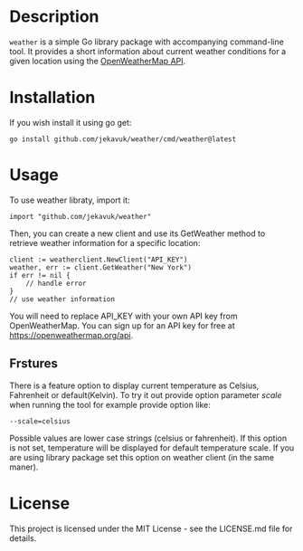 # Description
`weather` is a simple Go library package with accompanying command-line tool. It provides a short information about current weather conditions for a given location using the [OpenWeatherMap API](https://openweathermap.org/api).

# Installation
If you wish install it using go get:
```
go install github.com/jekavuk/weather/cmd/weather@latest
```

# Usage
To use weather libraty, import it:
```
import "github.com/jekavuk/weather"
```
Then, you can create a new client and use its GetWeather method to retrieve weather information for a specific location:
```
client := weatherclient.NewClient("API_KEY")
weather, err := client.GetWeather("New York")
if err != nil {
    // handle error
}
// use weather information
```
You will need to replace API_KEY with your own API key from OpenWeatherMap. You can sign up for an API key for free at https://openweathermap.org/api.

## Frstures
There is a feature option to display current temperature as Celsius, Fahrenheit or default(Kelvin).
To try it out provide option parameter *scale* when running the tool for example provide option like:
```
--scale=celsius
```
Possible values are lower case strings (celsius or fahrenheit). If this option is not set, temperature will be displayed for default temperature scale.
If you are using library package set this option on weather client (in the same maner).

# License
This project is licensed under the MIT License - see the LICENSE.md file for details.
